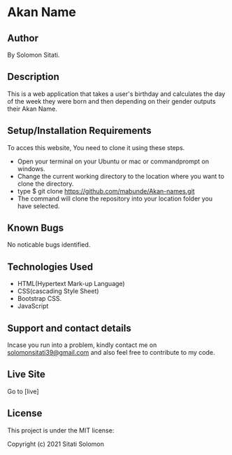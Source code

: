 # Akan Name
## Author
By Solomon Sitati.

## Description
This is a web application that takes a user's birthday and calculates the day of the week they were born and then depending on their gender outputs their Akan Name.

## Setup/Installation Requirements
To acces this website, You need to clone it using these steps.

* Open your terminal on your Ubuntu or mac or commandprompt on windows.
* Change the current working directory to the location where you want to clone the directory.
* type $ git clone https://github.com/mabunde/Akan-names.git
* The command will clone the repository into your location folder you have selected.
## Known Bugs
No noticable bugs identified.

## Technologies Used
* HTML(Hypertext Mark-up Language)
* CSS(cascading Style Sheet)
* Bootstrap CSS.
* JavaScript
## Support and contact details
Incase you run into a problem, kindly contact me on solomonsitati39@gmail.com and also feel free to contribute to my code.

## Live Site
Go to <a src="https://mabunde.github.io/Akan-names/">[live]</a>

## License
This project is under the MIT license:

Copyright (c) 2021 Sitati Solomon